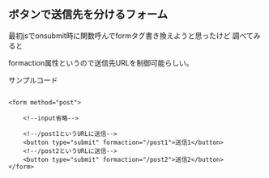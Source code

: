 ## ボタンで送信先を分けるフォーム

最初jsでonsubmit時に関数呼んでformタグ書き換えようと思ったけど 調べてみると

formaction属性というので送信先URLを制御可能らしい。

サンプルコード

```angular2html

<form method="post">
    
    <!--input省略-->
    
    <!--/post1というURLに送信-->
    <button type="submit" formaction="/post1">送信1</button>
    <!--/post2というURLに送信-->
    <button type="submit" formaction="/post2">送信2</button>
</form> 
```
